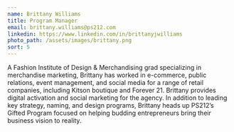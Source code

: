 ```yaml
---
name: Brittany Williams
title: Program Manager
email: brittany.williams@ps212.com
linkedin: https://www.linkedin.com/in/brittanyjwilliams
photo_path: /assets/images/brittany.png
sort: 5
---
```


A Fashion Institute of Design & Merchandising grad specializing in merchandise marketing, Brittany has worked in e-commerce, public relations, event management, and social media for a range of retail companies, including Kitson boutique and Forever 21. Brittany provides digital activation and social marketing for the agency. In addition to leading key strategy, naming, and design programs, Brittany heads up PS212’s Gifted Program focused on helping budding entrepreneurs bring their business vision to reality.


